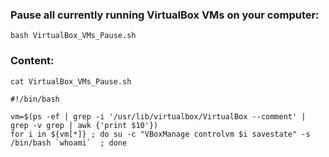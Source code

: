 ### Pause all currently running VirtualBox VMs on your computer:
```
bash VirtualBox_VMs_Pause.sh
```

### Content:
```
cat VirtualBox_VMs_Pause.sh
```
```
#!/bin/bash

vm=$(ps -ef | grep -i '/usr/lib/virtualbox/VirtualBox --comment' | grep -v grep | awk {'print $10'})
for i in ${vm[*]} ; do su -c "VBoxManage controlvm $i savestate" -s /bin/bash `whoami`  ; done
``` 
